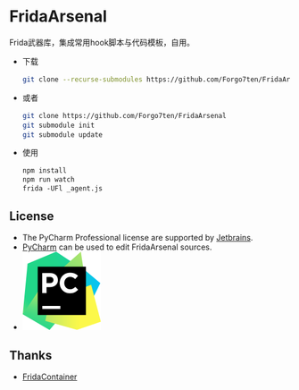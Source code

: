 # FridaArsenal

Frida武器库，集成常用hook脚本与代码模板，自用。

-   下载

    ```bash
    git clone --recurse-submodules https://github.com/Forgo7ten/FridaArsenal
    ```

-   或者

    ```bash
    git clone https://github.com/Forgo7ten/FridaArsenal
    git submodule init
    git submodule update
    ```

-   使用

    ```
    npm install
    npm run watch
    frida -UFl _agent.js
    ```



## License

- The PyCharm Professional license are supported by [Jetbrains](https://www.jetbrains.com?from=FridaArsenal).
- [PyCharm](https://www.jetbrains.com/pycharm?from=FridaArsenal) can be used to edit FridaArsenal sources.
- ![](assets/PyCharm_icon.svg)

## Thanks

- [FridaContainer](https://github.com/deathmemory/FridaContainer)